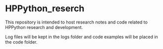 # HPPython_reserch

This repository is intended to host research notes and code related to HPPython research and development.

Log files will be kept in the logs folder and code examples will be placed in the code folder.



